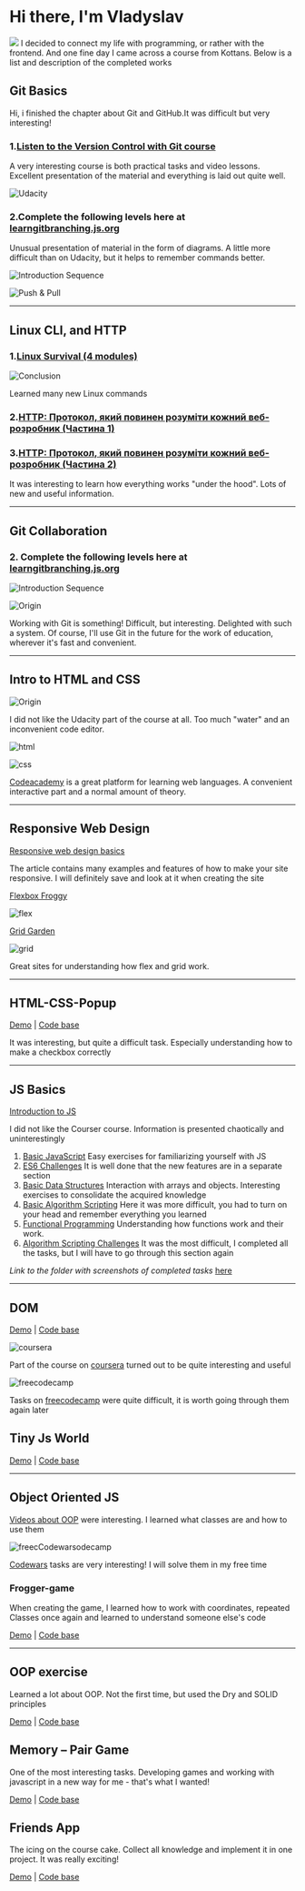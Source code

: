 # Hi there, I'm Vladyslav 
![](https://github.com/blackcater/blackcater/raw/main/images/Hi.gif) 
I decided to connect my life with programming, or rather with the frontend. And one fine day I came across a course from Kottans. Below is a list and description of the completed works

## Git Basics

Hi, i finished the chapter about Git and GitHub.It was difficult but very interesting!

### 1.[Listen to the Version Control with Git course](https://www.udacity.com/course/version-control-with-git--ud123)

A very interesting course is both practical tasks and video lessons. Excellent presentation of the material and everything is laid out quite well.

![Udacity](screenshots/Udacity.png)

### 2.Complete the following levels here at [learngitbranching.js.org](https://learngitbranching.js.org/)

Unusual presentation of material in the form of diagrams. A little more difficult than on Udacity, but it helps to remember commands better.

![Introduction Sequence](screenshots/introduction-sequence.jpg)

![Push & Pull](screenshots/push-n-pull.png)

---

## Linux CLI, and HTTP 

### 1.[Linux Survival (4 modules)](https://linuxsurvival.com/linux-tutorial-introduction/)

![Conclusion](task_linux_cli/conclusion.jpg)

Learned many new Linux commands

### 2.[HTTP: Протокол, який повинен розуміти кожний веб-розробник (Частина 1)](https://code.tutsplus.com/uk/tutorials/http-the-protocol-every-web-developer-must-know-part-1--net-31177)
### 3.[HTTP: Протокол, який повинен розуміти кожний веб-розробник (Частина 2)](https://code.tutsplus.com/uk/tutorials/http-the-protocol-every-web-developer-must-know-part-2--net-31155)

It was interesting to learn how everything works "under the hood". Lots of new and useful information.

---

## Git Collaboration

### 2. Complete the following levels here at [learngitbranching.js.org](https://learngitbranching.js.org/)

![Introduction Sequence](task_git_collaboration/introduction-sequence.jpg)

![Origin](task_git_collaboration/origin.jpg)

Working with Git is something! Difficult, but interesting. Delighted with such a system. 
Of course, I'll use Git in the future for the work of education, wherever it's fast and convenient.

---

## Intro to HTML and CSS

![Origin](task_html_css_intro/udacity.jpg)

I did not like the Udacity part of the course at all. Too much "water" and an inconvenient code editor.


![html](task_html_css_intro/html.jpg)

![css](task_html_css_intro/css.jpg)

[Codeacademy](https://www.codecademy.com/learn) is a great platform for learning web languages. A convenient interactive part and a normal amount of theory.

---

## Responsive Web Design

[Responsive web design basics](https://web.dev/i18n/en/responsive-web-design-basics/)

The article contains many examples and features of how to make your site responsive. I will definitely save and look at it when creating the site

[Flexbox Froggy](http://flexboxfroggy.com/)

![flex](task_responsive_web_design/flex.jpg)


[Grid Garden](http://cssgridgarden.com/)

![grid](task_responsive_web_design/grid.jpg)

Great sites for understanding how flex and grid work.

---

## HTML-CSS-Popup

[Demo](https://pozzitive11.github.io/pure-popup/) |
[Code base](https://github.com/Pozzitive11/pure-popup)

It was interesting, but quite a difficult task. Especially understanding how to make a checkbox correctly

---

## JS Basics

[Introduction to JS](https://www.coursera.org/learn/html-css-javascript-for-web-developers/home/week/4)

I did not like the Courser course. Information is presented chaotically and uninterestingly

1. [Basic JavaScript](https://learn.freecodecamp.org/javascript-algorithms-and-data-structures/basic-javascript/) Easy exercises for familiarizing yourself with JS
2. [ES6 Challenges](https://learn.freecodecamp.org/javascript-algorithms-and-data-structures/es6/) It is well done that the new features are in a separate section
3. [Basic Data Structures](https://learn.freecodecamp.org/javascript-algorithms-and-data-structures/basic-data-structures/) Interaction with arrays and objects. Interesting exercises to consolidate the acquired knowledge
4. [Basic Algorithm Scripting](https://learn.freecodecamp.org/javascript-algorithms-and-data-structures/basic-algorithm-scripting/) Here it was more difficult, you had to turn on your head and remember everything you learned
5. [Functional Programming](https://learn.freecodecamp.org/javascript-algorithms-and-data-structures/functional-programming/) Understanding how functions work and their work.
6. [Algorithm Scripting Challenges](https://learn.freecodecamp.org/javascript-algorithms-and-data-structures/intermediate-algorithm-scripting) It was the most difficult, I completed all the tasks, but I will have to go through this section again

_Link to the folder with screenshots of completed tasks_  [here](https://github.com/Pozzitive11/kottans-frontend/tree/main/task_js_basics)

---

## DOM 

[Demo](https://pozzitive11.github.io/dom-js/) |
[Code base](https://github.com/Pozzitive11/dom-js)

![coursera](task_js_dom/coursera.jpg)

Part of the course on [coursera](https://www.coursera.org/learn/html-css-javascript-for-web-developers/home/week/5) turned out to be quite interesting and useful

![freecodecamp](task_js_dom/freecodecamp.jpg)

Tasks on [freecodecamp](https://learn.freecodecamp.org/javascript-algorithms-and-data-structures/intermediate-algorithm-scripting) were quite difficult, it is worth going through them again later

## Tiny Js World

[Demo](https://pozzitive11.github.io/a-tiny-JS-world/) |
[Code base](https://github.com/Pozzitive11/a-tiny-JS-world)

---

## Object Oriented JS

[Videos about OOP](https://www.youtube.com/watch?v=jgCiWIdUZ-s&list=PLM7wFzahDYnEltE-aVGhRHYPwIJn0Xquu&index=40) were interesting. I learned what classes are and how to use them

![freecCodewarsodecamp](task_js_oop/codewars.jpg)

[Codewars](https://www.youtube.com/watch?v=jgCiWIdUZ-s&list=PLM7wFzahDYnEltE-aVGhRHYPwIJn0Xquu&index=40) tasks are very interesting! I will solve them in my free time

### Frogger-game

When creating the game, I learned how to work with coordinates, repeated Classes once again and learned to understand someone else's code

[Demo](https://pozzitive11.github.io/frogger-game-/) |
[Code base](https://github.com/Pozzitive11/frogger-game-)

---

## OOP exercise

Learned a lot about OOP. Not the first time, but used the Dry and SOLID principles

[Demo](https://pozzitive11.github.io/tiny-JS-world-OOP-/) |
[Code base](https://github.com/Pozzitive11/tiny-JS-world-OOP-)

## Memory – Pair Game

One of the most interesting tasks. Developing games and working with javascript in a new way for me - that's what I wanted!

[Demo](https://pozzitive11.github.io/memory-game/) |
[Code base](https://github.com/Pozzitive11/memory-game)

## Friends App

The icing on the course cake. Collect all knowledge and implement it in one project. It was really exciting!

[Demo](https://pozzitive11.github.io/friends-app/) |
[Code base](https://github.com/Pozzitive11/friends-app)